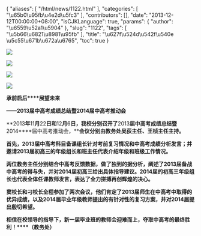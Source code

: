 {
    "aliases": [
        "/html/news/1122.html"
    ],
    "categories": [
        "\u65b0\u95fb\u4e2d\u5fc3"
    ],
    "contributors": [],
    "date": "2013-12-12T00:00:00+08:00",
    "isCJKLanguage": true,
    "params": {
        "author": "\u6559\u52a1\u5904"
    },
    "slug": "1122",
    "tags": [
        "\u5b66\u6821\u8981\u95fb"
    ],
    "title": "\u627f\u524d\u542f\u540e \u5c55\u671b\u672a\u6765",
    "toc": true
}

![](https://cdn.tfls.online/mirror/full/b12b05cf5689f13bbd47ac11e09125c4865720b3.jpg)




![](https://cdn.tfls.online/mirror/full/1f98275c90f9eb6af5af915daaf66f20d2be2a83.jpg)




![](https://cdn.tfls.online/mirror/full/dd5f32041ec5959a6fb3feb1727726507913a432.jpg)




![](https://cdn.tfls.online/mirror/full/547acee9517ce5775032abfbf2ee8a998e64e0a7.jpg)




**承前启后****展望未来**




**——****2013****届中高考成绩总结暨****2014****届中高考推动会**




**2013****年****11****月****22****日和****12****月****6****日，我校分别召开了****2013****届中高考成绩总结暨****2014****届中高考推动会，****会议分别由教务处吴荻主任、王桢主任主持。**




**首先，****2013****届中高考科目备课组长针对考前复习情况和中高考成绩分析发言；并邀请****2013****届初高三的年级组长和班主任代表介绍年级和班级工作情况。**




**两位教务主任分别结合中高考反馈数据，做了独到的据分析，阐述了****2013****届备战中高考的得与失，并对****2014****届初高三给出具体指导建议。****2014****届的初高三年级组长也代表全体任课教师发言，表达了全力拼搏再创辉煌的决心。**




**窦校长和刁校长全程参加了两次会议，他们肯定了****2013****届师生在中高考中取得的优异成绩，以及****2014****届毕业年级教师提出的有针对性的复习方案，并对****2014****届提出殷切希望。**




**相信在校领导的指导下，新一届毕业班的教师会迎难而上，夺取中高考的最终胜利！****（教务处）**




  



